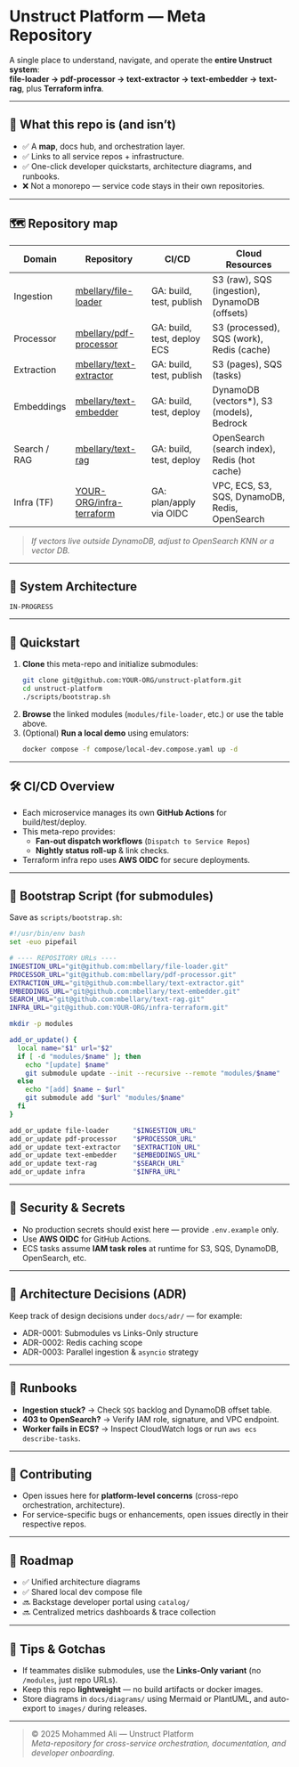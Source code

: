 # Unstruct Platform — Meta Repository

A single place to understand, navigate, and operate the **entire Unstruct system**:  
**file-loader → pdf-processor → text-extractor → text-embedder → text-rag**, plus **Terraform infra**.

---

## 🔭 What this repo is (and isn’t)
- ✅ A **map**, docs hub, and orchestration layer.  
- ✅ Links to all service repos + infrastructure.  
- ✅ One-click developer quickstarts, architecture diagrams, and runbooks.  
- ❌ Not a monorepo — service code stays in their own repositories.

---

## 🗺️ Repository map

| Domain       | Repository                                                                 | CI/CD                      | Cloud Resources |
|---------------|----------------------------------------------------------------------------|-----------------------------|-----------------|
| Ingestion     | [mbellary/file-loader](https://github.com/mbellary/file-loader)         | GA: build, test, publish    | S3 (raw), SQS (ingestion), DynamoDB (offsets) |
| Processor     | [mbellary/pdf-processor](https://github.com/mbellary/pdf-processor)     | GA: build, test, deploy ECS | S3 (processed), SQS (work), Redis (cache) |
| Extraction    | [mbellary/text-extractor](https://github.com/mbellary/text-extractor)   | GA: build, test, publish    | S3 (pages), SQS (tasks) |
| Embeddings    | [mbellary/text-embedder](https://github.com/mbellary/text-embedder)     | GA: build, test, deploy     | DynamoDB (vectors*), S3 (models), Bedrock |
| Search / RAG  | [mbellary/text-rag](https://github.com/mbellary/text-rag)               | GA: build, test, deploy     | OpenSearch (search index), Redis (hot cache) |
| Infra (TF)    | [YOUR-ORG/infra-terraform](https://github.com/YOUR-ORG/infra-terraform) | GA: plan/apply via OIDC     | VPC, ECS, S3, SQS, DynamoDB, Redis, OpenSearch |

> *If vectors live outside DynamoDB, adjust to OpenSearch KNN or a vector DB.*

---

## 🧩 System Architecture

```mermaid
IN-PROGRESS
```

---

## 🚀 Quickstart

1. **Clone** this meta-repo and initialize submodules:
   ```bash
   git clone git@github.com:YOUR-ORG/unstruct-platform.git
   cd unstruct-platform
   ./scripts/bootstrap.sh
   ```
2. **Browse** the linked modules (`modules/file-loader`, etc.) or use the table above.
3. (Optional) **Run a local demo** using emulators:
   ```bash
   docker compose -f compose/local-dev.compose.yaml up -d
   ```

---

## 🛠️ CI/CD Overview

- Each microservice manages its own **GitHub Actions** for build/test/deploy.  
- This meta-repo provides:
  - **Fan-out dispatch workflows** (`Dispatch to Service Repos`)
  - **Nightly status roll-up** & link checks.
- Terraform infra repo uses **AWS OIDC** for secure deployments.

---

## 🧱 Bootstrap Script (for submodules)

Save as `scripts/bootstrap.sh`:

```bash
#!/usr/bin/env bash
set -euo pipefail

# ---- REPOSITORY URLs ----
INGESTION_URL="git@github.com:mbellary/file-loader.git"
PROCESSOR_URL="git@github.com:mbellary/pdf-processor.git"
EXTRACTION_URL="git@github.com:mbellary/text-extractor.git"
EMBEDDINGS_URL="git@github.com:mbellary/text-embedder.git"
SEARCH_URL="git@github.com:mbellary/text-rag.git"
INFRA_URL="git@github.com:YOUR-ORG/infra-terraform.git"

mkdir -p modules

add_or_update() {
  local name="$1" url="$2"
  if [ -d "modules/$name" ]; then
    echo "[update] $name"
    git submodule update --init --recursive --remote "modules/$name"
  else
    echo "[add] $name ← $url"
    git submodule add "$url" "modules/$name"
  fi
}

add_or_update file-loader      "$INGESTION_URL"
add_or_update pdf-processor    "$PROCESSOR_URL"
add_or_update text-extractor   "$EXTRACTION_URL"
add_or_update text-embedder    "$EMBEDDINGS_URL"
add_or_update text-rag         "$SEARCH_URL"
add_or_update infra            "$INFRA_URL"
```

---

## 🔐 Security & Secrets

- No production secrets should exist here — provide `.env.example` only.  
- Use **AWS OIDC** for GitHub Actions.  
- ECS tasks assume **IAM task roles** at runtime for S3, SQS, DynamoDB, OpenSearch, etc.

---

## 🧠 Architecture Decisions (ADR)

Keep track of design decisions under `docs/adr/` — for example:
- ADR-0001: Submodules vs Links-Only structure  
- ADR-0002: Redis caching scope  
- ADR-0003: Parallel ingestion & `asyncio` strategy  

---

## 📒 Runbooks

- **Ingestion stuck?** → Check `SQS` backlog and DynamoDB offset table.  
- **403 to OpenSearch?** → Verify IAM role, signature, and VPC endpoint.  
- **Worker fails in ECS?** → Inspect CloudWatch logs or run `aws ecs describe-tasks`.

---

## 🤝 Contributing

- Open issues here for **platform-level concerns** (cross-repo orchestration, architecture).  
- For service-specific bugs or enhancements, open issues directly in their respective repos.

---

## 📌 Roadmap

- ✅ Unified architecture diagrams  
- ✅ Shared local dev compose file  
- 🔜 Backstage developer portal using `catalog/`  
- 🔜 Centralized metrics dashboards & trace collection  

---

## 🧭 Tips & Gotchas

- If teammates dislike submodules, use the **Links-Only variant** (no `/modules`, just repo URLs).  
- Keep this repo **lightweight** — no build artifacts or docker images.  
- Store diagrams in `docs/diagrams/` using Mermaid or PlantUML, and auto-export to `images/` during releases.

---

> © 2025 Mohammed Ali — Unstruct Platform  
> _Meta-repository for cross-service orchestration, documentation, and developer onboarding._
